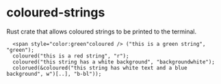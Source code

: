 # coloured-strings
Rust crate that allows coloured strings to be printed to the terminal.
```
  <span style="color:green"coloured /> ("this is a green string", "green");
  coloured("this is a red string", "r");
  coloured("this string has a white background", "backgroundwhite");
  colorued(&coloured("this string has white text and a blue background", w")[..], "b-bl"));
```
